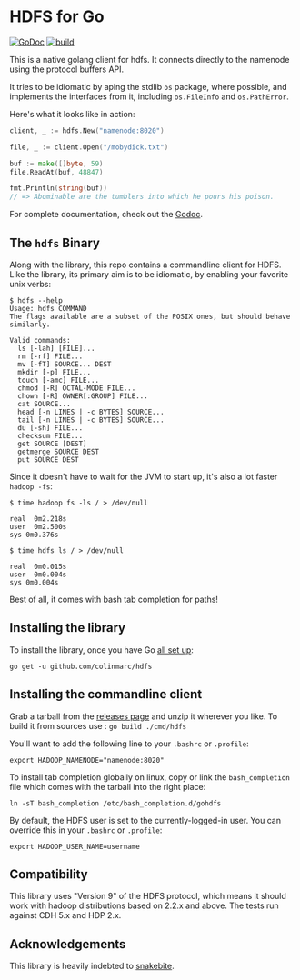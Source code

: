 HDFS for Go
===========

[![GoDoc](https://godoc.org/github.com/colinmarc/hdfs/web?status.svg)](https://godoc.org/github.com/colinmarc/hdfs) [![build](https://travis-ci.org/colinmarc/hdfs.svg?branch=master)](https://travis-ci.org/colinmarc/hdfs)

This is a native golang client for hdfs. It connects directly to the namenode using
the protocol buffers API.

It tries to be idiomatic by aping the stdlib `os` package, where possible, and
implements the interfaces from it, including `os.FileInfo` and `os.PathError`.

Here's what it looks like in action:

```go
client, _ := hdfs.New("namenode:8020")

file, _ := client.Open("/mobydick.txt")

buf := make([]byte, 59)
file.ReadAt(buf, 48847)

fmt.Println(string(buf))
// => Abominable are the tumblers into which he pours his poison.
```

For complete documentation, check out the [Godoc][1].

The `hdfs` Binary
-----------------

Along with the library, this repo contains a commandline client for HDFS. Like
the library, its primary aim is to be idiomatic, by enabling your favorite unix
verbs:

    $ hdfs --help
    Usage: hdfs COMMAND
    The flags available are a subset of the POSIX ones, but should behave similarly.

    Valid commands:
      ls [-lah] [FILE]...
      rm [-rf] FILE...
      mv [-fT] SOURCE... DEST
      mkdir [-p] FILE...
      touch [-amc] FILE...
      chmod [-R] OCTAL-MODE FILE...
      chown [-R] OWNER[:GROUP] FILE...
      cat SOURCE...
      head [-n LINES | -c BYTES] SOURCE...
      tail [-n LINES | -c BYTES] SOURCE...
      du [-sh] FILE...
      checksum FILE...
      get SOURCE [DEST]
      getmerge SOURCE DEST
      put SOURCE DEST

Since it doesn't have to wait for the JVM to start up, it's also a lot faster
`hadoop -fs`:

    $ time hadoop fs -ls / > /dev/null

    real  0m2.218s
    user  0m2.500s
    sys 0m0.376s

    $ time hdfs ls / > /dev/null

    real  0m0.015s
    user  0m0.004s
    sys 0m0.004s

Best of all, it comes with bash tab completion for paths!

Installing the library
----------------------

To install the library, once you have Go [all set up][2]:

    go get -u github.com/colinmarc/hdfs

Installing the commandline client
---------------------------------

Grab a tarball from the [releases page](https://github.com/colinmarc/hdfs/releases)
and unzip it wherever you like. To build it from sources use : `go build ./cmd/hdfs`

You'll want to add the following line to your `.bashrc` or `.profile`:

    export HADOOP_NAMENODE="namenode:8020"

To install tab completion globally on linux, copy or link the `bash_completion`
file which comes with the tarball into the right place:

    ln -sT bash_completion /etc/bash_completion.d/gohdfs

By default, the HDFS user is set to the currently-logged-in user. You can
override this in your `.bashrc` or `.profile`:

    export HADOOP_USER_NAME=username

Compatibility
-------------

This library uses "Version 9" of the HDFS protocol, which means it should work
with hadoop distributions based on 2.2.x and above. The tests run against CDH
5.x and HDP 2.x.

Acknowledgements
----------------

This library is heavily indebted to [snakebite][3].

[1]: https://godoc.org/github.com/colinmarc/hdfs
[2]: https://golang.org/doc/install
[3]: https://github.com/spotify/snakebite
